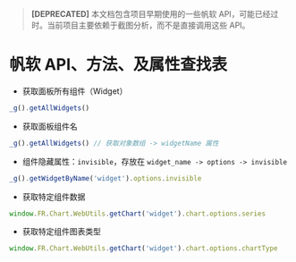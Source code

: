 > **[DEPRECATED]** 本文档包含项目早期使用的一些帆软 API，可能已经过时。当前项目主要依赖于截图分析，而不是直接调用这些 API。

# 帆软 API、方法、及属性查找表

- 获取面板所有组件（Widget）

```js
_g().getAllWidgets()
```

- 获取面板组件名

```js
_g().getAllWidgets() // 获取对象数组 -> widgetName 属性
```

- 组件隐藏属性：`invisible`，存放在 `widget_name -> options -> invisible`

```js
_g().getWidgetByName('widget').options.invisible
```

- 获取特定组件数据

```js
window.FR.Chart.WebUtils.getChart('widget').chart.options.series
```

- 获取特定组件图表类型

```js
window.FR.Chart.WebUtils.getChart('widget').chart.options.chartType
```